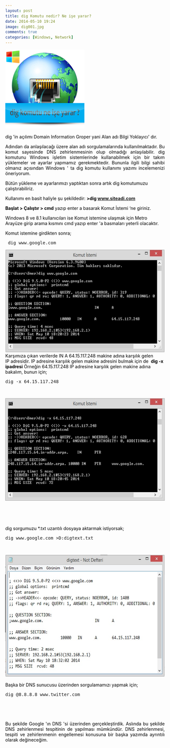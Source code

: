```yaml
---
layout: post
title: dig Komutu nedir? Ne işe yarar?
date: 2014-05-10 19:24
image: dig001.jpg
comments: true
categories: [Windows, Network]
---
```

<a href="/images/dig001.jpg"><img class="size-full wp-image-196 aligncenter" src="/images/dig001.jpg" alt="dig001" width="250" height="250" /></a>

<span style="color:#000000;">dig 'in açılımı Domain Information Groper yani Alan adı Bilgi Yoklayıcı' dır.</span>
<p style="text-align:justify;"><span style="color:#000000;">Adından da anlaşılacağı üzere alan adı sorgulamalarında kullanılmaktadır. Bu komut sayesinde DNS zehirlenmesinin olup olmadığı anlaşılabilir. dig komutunu Windows işletim sistemlerinde kullanabilmek için bir takım yüklemeler ve ayarlar yapmamız gerekmektedir. Bununla ilgili bilgi sahibi olmanız açısından Windows ' ta dig komutu kullanımı yazımı incelemenizi öneriyorum.</span></p>
<span style="color:#000000;">Bütün yükleme ve ayarlarımızı yaptıktan sonra artık dig komutumuzu çalıştırabiliriz. </span>

<span style="color:#000000;">Kullanımı en basit haliyle şu şekildedir: <strong>&gt;dig www.siteadi.com</strong></span>

<span style="color:#000000;"><strong>Başlat &gt; Çalıştır &gt; cmd</strong> yazıp enter a basarak Komut İstemi ‘ne giriniz.</span>

<span style="color:#000000;">Windows 8 ve 8.1 kullanıcıları ise Komut istemine ulaşmak için Metro Arayüze girip arama kısmını cmd yazıp enter 'a basmaları yeterli olacaktır.</span>

<span style="color:#000000;">Komut istemine girdikten sonra;</span>
<pre class="lang:batch decode:true"> dig www.google.com</pre>
<a href="/images/dig11.jpg"><img class="alignnone size-full wp-image-193" src="/images/dig11.jpg" alt="dig1" width="591" height="324" /></a> <span style="color:#000000;">Karşımıza çıkan verilerde IN A 64.15.117.248 makine adına karşılık gelen IP adresidir.</span> <span style="color:#000000;">IP adresine karşılık gelen makine adresini bulmak için de </span> <strong><span style="color:#000000;">dig -x ipadresi</span></strong> <span style="color:#000000;">Örneğin 64.15.117.248 IP adresine karşılık gelen makine adına bakalım, bunun için;</span>
<pre class="lang:batch decode:true ">dig -x 64.15.117.248</pre>
&nbsp;

<a href="/images/dig21.jpg"><img class="alignnone size-full wp-image-194" src="/images/dig21.jpg" alt="dig2" width="589" height="324" /></a>

&nbsp;

&nbsp;

<span style="color:#000000;">dig sorgumuzu *.txt uzantılı dosyaya aktarmak istiyorsak;</span>
<pre class="lang:batch decode:true ">dig www.google.com &gt;D:digtext.txt</pre>
&nbsp;

<a href="/images/dig31.jpg"><img class="alignnone size-full wp-image-195" src="/images/dig31.jpg" alt="dig3" width="595" height="386" /></a>

<span style="color:#000000;">Başka bir DNS sunucusu üzerinden sorgulamamızı yapmak için;</span>
<pre class="lang:batch decode:true  crayon-selected">dig @8.8.8.8 www.twitter.com</pre>
&nbsp;

<span style="color:#000000;"> </span>
<p style="text-align:justify;"><span style="color:#000000;">Bu şekilde Google 'ın DNS 'si üzerinden gerçekleştirdik. Aslında bu şekilde DNS zehirlenmesi tespitinin de yapılması mümkündür. DNS zehirlenmesi, tespiti ve zehirlenmenin engellemesi konusuna bir başka yazımda ayrıntılı olarak değineceğim.</span></p>
